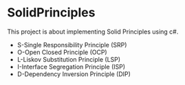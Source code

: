 # SolidPrinciples

This project is about implementing Solid Principles using c#.
* S-Single Responsibility Principle (SRP)
* O-Open Closed Principle (OCP)
* L-Liskov Substitution Principle (LSP)
* I-Interface Segregation Principle (ISP)
* D-Dependency Inversion Principle (DIP)

